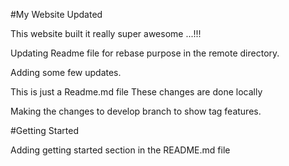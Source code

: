 #My Website Updated

This website built it really super awesome ...!!!

Updating Readme file for rebase purpose in the remote directory.

Adding some few updates. 

This is just a Readme.md file
These changes are done locally

Making the changes to develop branch to show tag features.

#Getting Started

Adding getting started section in the README.md file
